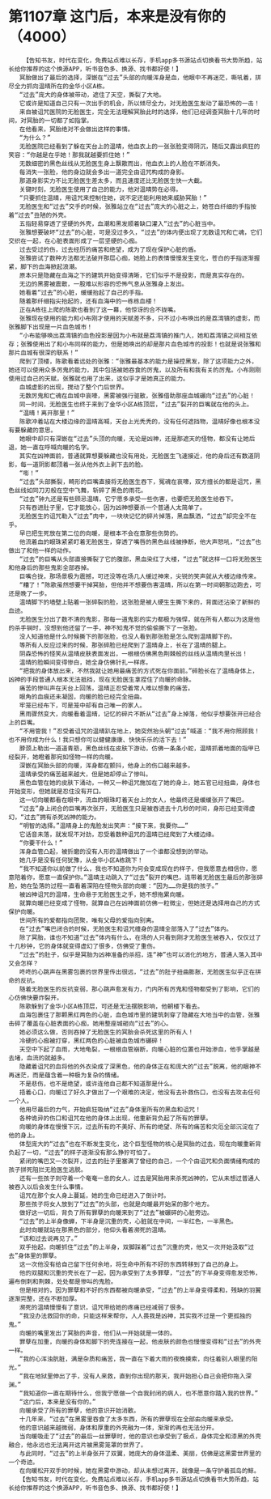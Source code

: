 # 第1107章 这门后，本来是没有你的（4000）
        【告知书友，时代在变化，免费站点难以长存，手机app多书源站点切换看书大势所趋，站长给你推荐的这个换源APP，听书音色多、换源、找书都好使！】
       冥胎做出了最后的选择，深嵌在“过去”头部的向暖浑身是血，他眼中不再迷茫，嘶吼着，拼尽全力抓向温晴所在的金华小区A栋。
       “过去”庞大的身体被带动，遮住了天空，撕裂了大地。
       它或许是知道自己只有一次出手的机会，所以倾尽全力，对无脸医生发动了最恐怖的一击！
       来自被诅咒医院的无脸医生，完全无法理解冥胎此时的选择，他们已经调查冥胎十几年的时间，对冥胎的一切都了如指掌。
       在他看来，冥胎绝对不会做出这样的事情。
       “为什么？”
       无脸医院已经看到了躲在天台上的温晴，他血衣上的一张张脸变得阴沉，随后又露出疯狂的笑容：“你越是在乎她！那我就越要抓住她！”
       无数细密的黑色丝线从无脸医生身上飘散而出，他血衣上的人脸在不断消失。
       每消失一张脸，他的身边就会多出一道完全由诅咒构成的身影。
       那道身影实力不比无脸医生差太多，而且速度还比无脸医生快一大截。
       关键时刻，无脸医生使用了自己的能力，他对温晴势在必得。
       “只要抓住温晴，用诅咒来控制住她，说不定还能利用她来威胁冥胎！”
       无脸医生和“过去”交手的时候，张雅站立在“过去”庞大的心脏之上，她苍白纤细的手指按着“过去”丑陋的外壳。
       五指轻易穿透了坚硬的外壳，血潮和黑发顺着缺口灌入“过去”的心脏当中。
       张雅想要破坏“过去”的心脏，可是没过多久，“过去”的体内便出现了无数诅咒和亡魂，它们交织在一起，在心脏表面形成了一层坚硬的心痂。
       过去受过的伤，过去经历的痛苦和绝望，成为了现在保护心脏的盾。
       张雅尝试了数种方法都无法破开那层心痂，她脸上的表情慢慢发生变化，苍白的手指逐渐握紧，脚下的血海掀起浪潮。
       原本只是隐藏在血海之下的建筑开始变得清晰，它们似乎不是投影，而是真实存在的。
       无边的黑雾被震散，一股难以形容的恐怖气息从张雅身上发出。
       她看着“过去”的心脏，缓缓抬起了自己的手指。
       随着那纤细指尖抬起的，还有血海中的一栋栋血楼！
       正在A栋往上爬的陈歌也看到了这一幕，他惊讶的合不拢嘴。
       张雅现在使用的能力和小布刚才使用的天赋差不多，只不过小布唤出的是荔湾镇的虚影，而张雅脚下出现是一片血色城市！
       “小布能够唤出荔湾镇的血色投影是因为小布就是荔湾镇的推门人，她和荔湾镇之间相互依存；张雅使用出了和小布同样的能力，但是她唤出的却是那片血色城市的投影！也就是说张雅和那片血城有很深的联系！”
       爬到了顶楼，陈歌看着远处的张雅：“张雅最基本的能力是操控黑发，除了这项能力之外，她还可以使用众多厉鬼的能力，其中包括被她吞食的厉鬼，以及所有和我有关的厉鬼。小布刚刚使用过自己的天赋，张雅就也用了出来，这似乎才是她真正的能力。
       血城虚影的出现，搅动了整个门后世界。
       无数厉鬼和亡魂在血城中哀嚎，黑雾被强行驱散，张雅借助那座血城碾向“过去”的心脏！
       同一时间，无脸医生也终于来到了金华小区A栋顶层，“过去”裂开的巨嘴就在他的头上。
       “温晴！离开那里！”
       陈歌冲着站在大楼边缘的温晴高喊，天台上光秃秃的，没有任何遮挡物，温晴好像也根本没有要躲藏的意思。
       她眼中却只有深嵌在“过去”头顶的向暖，无论是凶神，还是那遮天的怪物，都没有让她后退，她一直在呼喊向暖的名字。
       其实在凶神面前，普通就算想要躲藏也没有用处，无脸医生飞速接近，他的身后还有数道阴影，每一道阴影都顶着一张从他外衣上剥下去的脸。
       “嘭！”
       “过去”头部撕裂，畸形的巨嘴直接将无脸医生吞下，冤魂在哀嚎，双方擅长的都是诅咒，黑色丝线如同刀刃般在空中飞舞，斩碎了黑色的雨花。
       “过去”钟九还是有些顾忌温晴，它宁愿多承受一些伤害，也要把无脸医生给吞下。
       只有吞进肚子里，它才能放心，因为凶神想要杀一个普通人太简单了。
       无脸医生的诅咒勒入“过去”肉中，一块块记忆的碎片掉落，黑血飘洒，“过去”却完全不在乎。
       早已把生死放在第二位的向暖，是根本不会在意那些伤势的。
       他流着血的眼珠紧紧盯着无脸医生，穿透了嘴唇的黑色丝线被挣断，他大声怒吼，“过去”也做出了和他一样的动作。
       “过去”的巨嘴从头部直接撕裂了它的腹部，黑血染红了大楼，“过去”就这样一口将无脸医生和他身后的那些鬼影全部吞掉。
       巨嘴合拢，那场景极为震撼，可还没等在场几人缓过神来，尖锐的笑声就从大楼边缘传来。
       “糟了！”陈歌虽然想要干掉冥胎，但他并不想要伤害温晴，所以在第一时间朝那边跑去，可还是晚了一步。
       温晴脚下的墙壁上贴着一张碎裂的脸，这张脸是被人硬生生撕下来的，背面还沾染了新鲜的血迹。
       无脸医生分出了数不清的鬼影，那每一道鬼影的实力都极为强悍，就在所有人都以为这是他的杀手锏时，没想到他还留了一手，神不知鬼不觉的偷偷撕下了一张脸。
       没人知道他是什么时候撕下的那张脸，也没人看到那张脸是怎么爬到温晴脚下的。
       等所有人反应过来的时候，那张碎脸已经爬到了温晴身上，长在了温晴的腿上。
       阴森恐怖的怪笑从温晴皮肤表面发出，一根根仿佛黑色荆棘般的丝线从温晴肉里长出！
       温晴的脸瞬间变得惨白，她全身仿佛针扎一样疼。
       “把我的身体放出来，不然我就让她用最痛苦的方式死在你面前。”碎脸长在了温晴身体上，凶神的手段普通人根本无法抵挡，现在无脸医生拿捏住了向暖的命脉。
       痛苦的惨叫声在天台上回荡，温晴正忍受着常人难以想象的痛苦。
       眼角的血痕还未凝固，向暖的脸已经完全扭曲。
       牢笼已经布下，可是笼中却有自己唯一的家人。
       黑雨骤然变大，向暖看着温晴，记忆的碎片不断从“过去”身上掉落，他似乎想要张开已经合上的巨嘴。
       “不用管我！”忍受着诅咒的温晴趴在地上，她突然抬头朝“过去”喊道：“我不用你照顾我！也不用你成为什么！我只想你可以健健康康、快快乐乐的活下去！”
       脖颈上勒出一道道青筋，黑色丝线在皮肤下游动，仿佛一条条小蛇，温晴抓着地面的指甲已经裂开，她瞪着那宛如怪物一样的向暖。
       深嵌在冥胎头部的向暖，浑身都在颤抖，他身上的伤口越来越多。
       温晴承受的痛苦越来越大，但是她却停止了惨叫。
       黑色血管在她的皮肤下涌动，一种又一种诅咒施加在了她的身上，她五官已经扭曲，身体也开始变形，但她就是忍住没有开口。
       这一切向暖都看在眼中，流血的眼珠盯着天台上的女人，他最终还是缓缓张开了嘴巴。
       “过去”身上闭合的巨嘴再次张开，无脸医生只是被吞进去十几秒的时间，身形已经变得虚幻，“过去”拥有杀死凶神的能力。
       “明智的选择。”温晴身上的鬼脸发出笑声：“接下来，我要你……”
       它话音未落，就发现不对劲，忍受着数种诅咒的温晴已经爬到了大楼边缘。
       “你要干什么！”
       浑身血管凸起，被折磨的没有人形的温晴做出了一个谁都没想到的举动。
       她几乎是没有任何犹豫，从金华小区A栋跳下！
       “我不知道你以前做了什么，我也不知道你为何会变成现在的样子，但我愿意去相信你，愿意陪着你，愿意一直保护你。”温晴主动跳入了“过去”裂开的嘴巴，连带着无脸医生最后的那张碎脸，她在坠落的过程一直看着深陷在怪物头部的向暖：“因为……你是我的孩子。”
       被凶神诅咒的温晴，生命悬于无脸医生之手，她不想拖累向暖。
       就算向暖已经变成了怪物，就算自己在凶神面前仿佛一粒微尘，但她还是选择用自己的方式保护向暖。
       世间所有的爱都指向团聚，唯有父母的爱指向别离。
       在“过去”嘴巴闭合的时候，无脸医生和诅咒缠身的温晴全部落入了“过去”体内。
       除了冥胎，谁也不知道“过去”体内有什么，在场的人只看到刚才无脸医生被吞入，仅仅过了十几秒钟，它的身体就变得虚幻了很多，仿佛受了重伤。
       “过去”的肚子，似乎是冥胎为凶神准备的杀招，连“神”也可以消化的地方，普通人落入其中又会怎样？
       咚咚的心跳声在黑雾包裹的世界里传出很远，“过去”的肚子扭曲膨胀，无脸医生似乎正在拼命的反抗。
       随着无脸医生的反抗变弱，那心跳声愈发有力，门内所有厉鬼和怪物都受到了影响，它们的心仿佛快要炸裂开。
       陈歌躲到了金华小区A栋顶层，可还是无法摆脱影响，他朝楼下看去。
       血海包裹住了那颗黑红两色的心脏，血色城市里的建筑刺穿了隐藏在大地当中的血管，张雅击碎了覆盖在心脏表面的心痂，她用整座城砸向“过去”的心。
       她必须这么做，否则吞掉了无脸医生的冥胎会杀死这里的所有人！
       冷硬的心痂被打穿，黑红两色的心脏被血色城市碾碎！
       天空中下起了血雨，大地龟裂，一根根血管崩断，向暖心脏的位置也开始渗血，他手掌越是去堵，血流的就越多。
       隐藏着诅咒的血将他的外衣染成了深黑色，他的身体正在和庞大的“过去”脱离，他的眼神不再迷茫，而是蕴含着一种极为复杂的情绪。
       不是悲伤，也不是绝望，或许连他自己都不知道那是什么。
       捂着心口，向暖过了好久才做出了一个艰难的决定，他没有去补救伤口，也没有去攻击任何一个人。
       他用尽最后的力气，开始疯狂吸纳“过去”身体里所有的黑血和诅咒！
       各种诡异的伤口和诅咒在他的身体上出现，他重新背负起了所有的罪孽。
       向暖的身体在慢慢下沉，过去所有的不美好、所有的绝望、所有的痛苦和灾厄全部沉淀在了他的身上。
       体型庞大的“过去”也在不断发生变化，这个巨型怪物的核心是冥胎的过去，现在向暖重新背负起了一切，“过去”的样子逐渐没有那么狰狞可怕了。
       紧闭的嘴巴又一次裂开，过去的肚子里塞满了曾经的自己，一个个由诅咒和负面情绪构成的孩子拼死阻拦无脸医生逃脱。
       还有一些孩子则守着一个奄奄一息的女人，过去是冥胎用来杀死凶神的，它从未想过普通人被吞入以后会发生什么事情。
       诅咒在那个女人身上蔓延，她的生命已经进入了倒计时。
       那些孩子将女人放到了“过去”的头部，也就是向暖最开始呆的那个地方。
       做好这一切后，背负了所有罪孽的向暖来到了“过去”被碾碎的心脏旁边。
       “过去”的上半身像蝉，下半身是沉重的壳，心脏就在中间，一半红色，一半黑色。
       此时向暖就站在那黑色的部分，他仰头看着濒死的温晴。
       “该和过去说再见了。”
       双手抬起，向暖抓住“过去”的上半身，双脚踩着“过去”沉重的壳，他又一次开始汲取“过去”身体里的罪孽。
       这一次他没有给自己留下任何余地，将生命中所有不好的东西转移到了自己的身上。
       他的双腿和沉重的壳长在了一起，因为承受到了太多罪孽，“过去”的下半身变得愈发恐怖，遍布倒刺和荆棘，处处都是惨叫的鬼脸。
       但是相对的，因为罪孽和不好的东西都被向暖承受，“过去”的上半身变得柔和，残缺的羽翼逐渐完整，还在不断加厚。
       濒死的温晴慢慢有了意识，诅咒带给她的疼痛已经减弱了很多。
       “我没办法救回你的命，只能这样来帮你，人人畏我是凶神，其实我不过是一个更孤独的鬼。”
       向暖的嘴里发出了冥胎的声音，他们从一开始就是一体的。
       罪孽在加重，向暖的身体和脚下的壳连接在一起，他皮肤的颜色也慢慢变得和“过去”的外壳一样。
       “我的心浑浊肮脏，满是杂质和痛苦，我一直在下着大雨的夜晚摸索，向往着别人眼里的阳光。”
       “我在地狱里伸出了手，没有人来救，直到你出现的那天，我开始担心自己会把你拖入深渊。”
       “我知道你一直在期待什么，但我宁愿做一个自我封闭的病人，也不愿意你踏入我的世界。”
       “这门后，本来是没有你的。”
       向暖承受了所有的罪孽，他的意识开始消散。
       十几年来，“过去”在黑雾里吞食了太多东西，所有的罪孽现在全部由向暖来承受。
       他的意识越来越微弱，身体和厚重的外壳融为一体，渐渐的再也无法分开。
       当向暖吸走了“过去”的最后一丝罪孽时，他的意识也承受到了极点，身体完全和漆黑的外壳融合，他永远也无法离开这片被黑雾笼罩的世界了。
       与此同时，“过去”的上半身张开了双翼，她庞大的身体温柔、美丽，仿佛是这黑雾世界里的一个奇迹。
       在向暖松开双手的时候，她在黑雾中游动，却从未想过离开，就像是一条守护着孤岛的鲸。
       【告知书友，时代在变化，免费站点难以长存，手机app多书源站点切换看书大势所趋，站长给你推荐的这个换源APP，听书音色多、换源、找书都好使！】